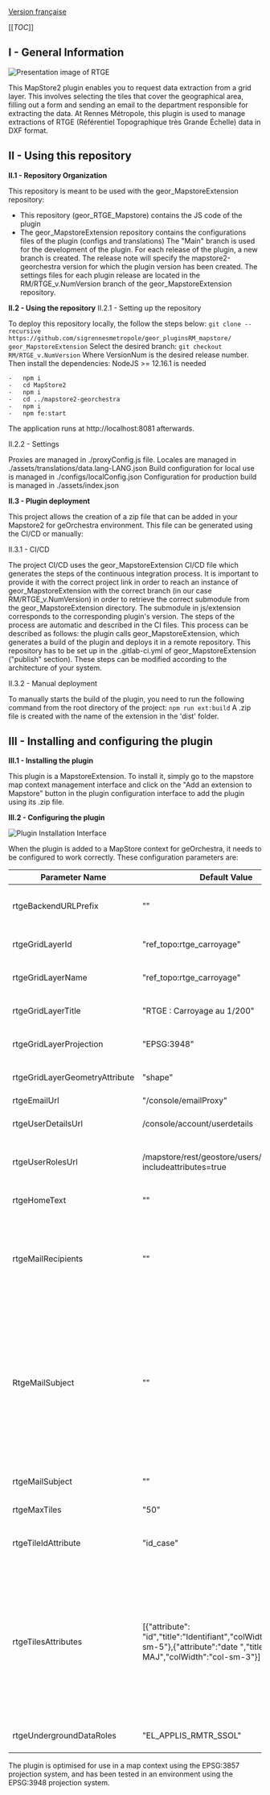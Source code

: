 [Version française](https://github.com/sigrennesmetropole/geor_RTGE_Mapstore/docs/readme-git_geor_RTGE_FR.pdf)

[[_TOC_]]

## I - General Information

![Presentation image of RTGE](docs/images/RTGE_Documentation_home.png "Welcome inside RTGE Plugin for MapStore")

This MapStore2 plugin enables you to request data extraction from a grid layer. This involves selecting the tiles that cover the geographical area, filling out a form and sending an email to the department responsible for extracting the data.
At Rennes Métropole, this plugin is used to manage extractions of RTGE (Référentiel Topographique très Grande Échelle) data in DXF format.


## II - Using this repository
**II.1 - Repository Organization**

This repository is meant to be used with the geor_MapstoreExtension repository:
- This repository (geor_RTGE_Mapstore) contains the JS code of the plugin
- The geor_MapstoreExtension repository contains the configurations files of the plugin (configs and translations)
The "Main" branch is used for the development of the plugin. For each release of the plugin, a new branch is created. The release note will specify the mapstore2-georchestra version for which the plugin version has been created.
The settings files for each plugin release are located in the RM/RTGE_v.NumVersion branch of the geor_MapstoreExtension repository.

**II.2 - Using the repository**
II.2.1 - Setting up the repository

To deploy this repository locally, the follow the steps below:
`git clone --recursive https://github.com/sigrennesmetropole/geor_pluginsRM_mapstore/ geor_MapstoreExtension`
Select the desired branch: 
`git checkout RM/RTGE_v.NumVersion`
Where VersionNum is the desired release number. 
Then install the dependencies:
NodeJS >= 12.16.1 is needed
```
-	npm i
-	cd MapStore2
-	npm i
-	cd ../mapstore2-georchestra
-	npm i
-	npm fe:start
```
The application runs at http://localhost:8081 afterwards.

II.2.2 - Settings

Proxies are managed in ./proxyConfig.js file.
Locales are managed in ./assets/translations/data.lang-LANG.json
Build configuration for local use is managed in ./configs/localConfig.json
Configuration for production build is managed in ./assets/index.json

**II.3 - Plugin deployment**

This project allows the creation of a zip file that can be added in your Mapstore2 for geOrchestra environment. This file can be generated using the CI/CD or manually:

II.3.1 - CI/CD

The project CI/CD uses the geor_MapstoreExtension CI/CD file which generates the steps of the continuous integration process. It is important to provide it with the correct project link in order to reach an instance of geor_MapstoreExtension with the correct branch (in our case RM/RTGE_v.NumVersion) in order to retrieve the correct submodule from the geor_MapstoreExtension directory. The submodule in js/extension corresponds to the corresponding plugin's version.
The steps of the process are automatic and described in the CI files. This process can be described as follows: the plugin calls geor_MapstoreExtension, which generates a build of the plugin and deploys it in a remote repository. This repository has to be set up in the .gitlab-ci.yml of geor_MapstoreExtension ("publish" section). These steps can be modified according to the architecture of your system.


II.3.2 - Manual deployment

To manually starts the build of the plugin, you need to run the following command from the root directory of the project:
`npm run ext:build`
A .zip file is created with the name of the extension in the 'dist' folder.

## III - Installing and configuring the plugin
**III.1 - Installing the plugin**

This plugin is a MapstoreExtension. To install it, simply go to the mapstore map context management interface and click on the "Add an extension to Mapstore" button in the plugin configuration interface to add the plugin using its .zip file.

**III.2 - Configuring the plugin**

![Plugin Installation Interface](docs/images/RTGE_Documentation_3_2.png "Plugin Installation Interface")

When the plugin is added to a MapStore context for geOrchestra, it needs to be configured to work correctly. These configuration parameters are:

| Parameter Name | Default Value | Description |
| ---      | ---      | ---      |
| rtgeBackendURLPrefix | "" | Link to the back-end used by the plugin. This plugin currently works without a backend. |
| rtgeGridLayerId | "ref_topo:rtge_carroyage" | ID, in the map context, of the grid layer used to select data extraction zones. |
| rtgeGridLayerName | "ref_topo:rtge_carroyage" | Name, in the map context, of the grid layer used to select data extraction zones. |
| rtgeGridLayerTitle | "RTGE : Carroyage au 1/200" | Title, in the map context, gaved to the grid layer used to select the data extraction zones. |
| rtgeGridLayerProjection | "EPSG:3948" | EPSG code of the native projection system used by the grid layer. |
| rtgeGridLayerGeometryAttribute | "shape" | Name of the attribute of the grid layer containing the tile geometry. |
| rtgeEmailUrl | "/console/emailProxy" | Link to the SMTP server to use. |
| rtgeUserDetailsUrl | /console/account/userdetails | Link to retrieve the logged-in user's information to pre-fill the form. |
| rtgeUserRolesUrl | /mapstore/rest/geostore/users/user/details?includeattributes=true | Link to retrieve the logged-in user's role information to check their rights to view restricted data. |
| rtgeHomeText | "" | Text (HTML) that is displayed on the home tab of the RTGE plugin. |
| rtgeMailRecipients | "" | List containing the email addresses of the recipients of the data extraction request in text format. These addresses must first be added to the emailProxyRecipientWhitelist whitelist in the geOrchestra console.properties file. |
| RtgeMailSubject | "" | Body text of the email to be sent. It will contain the variables replaced by the values in the form:<br>-{{first_name}}<br>-{{last_name}}<br>-{{email}}<br>-{{tel}}<br>-{{service}} <br>-{{company}}<br>-{{aboveground}}<br>-{{underground}}<br>-{{undergroundDataIsRequired}}<br>-{{schematicalnetwork}}<br>-{{comments}} |
| rtgeMailSubject | "" | Subject of the email sent. Can contain the number of tiles selected: {{count}} |
| rtgeMaxTiles | "50" | Maximum number of tiles that can be selected. |
| rtgeTileIdAttribute | "id_case" | Name of the attribute field containing the tiles Ids. These ids are sent as a text list in the extraction request email. |
| rtgeTilesAttributes | [{"attribute": "id","title":"Identifiant","colWidth": "col-sm-5"},{"attribute":"date ","title": "Date MAJ","colWidth":"col-sm-3"}] | List of attributes that will be displayed in the table of selected tiles. For each attribute :<br>-	Attribute : name of the attribute to display<br>-	Title : alias to be displayed in the column header<br>-	colWidth : column width value in the form "col-sm-X" where X is the desired width value.<br>It is recommended that the sum of the column width values does not exceed 12.|
| rtgeUndergroundDataRoles | "EL_APPLIS_RMTR_SSOL" | Name of the user role authorised to view restricted data. |

The plugin is optimised for use in a map context using the EPSG:3857 projection system, and has been tested in an environment using the EPSG:3948 projection system.
